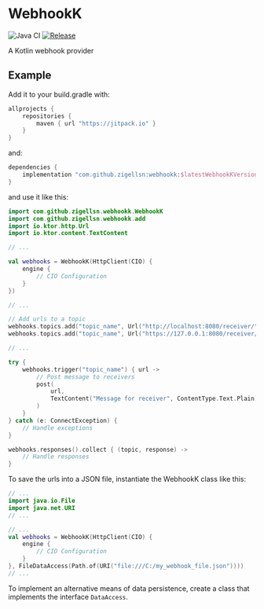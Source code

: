 # WebhookK

![Java CI](https://github.com/zigellsn/WebhookK/workflows/Java%20CI/badge.svg) 
[![Release](https://jitpack.io/v/zigellsn/WebhookK.svg)](https://jitpack.io/#zigellsn/WebhookK)

A Kotlin webhook provider

## Example

Add it to your build.gradle with:
```gradle
allprojects {
    repositories {
        maven { url "https://jitpack.io" }
    }
}
```
and:
```gradle
dependencies {
    implementation "com.github.zigellsn:webhookk:$latestWebhookKVersion"
}
```

and use it like this:
```Kotlin
import com.github.zigellsn.webhookk.WebhookK
import com.github.zigellsn.webhookk.add
import io.ktor.http.Url
import io.ktor.content.TextContent

// ...

val webhooks = WebhookK(HttpClient(CIO) {
    engine {
        // CIO Configuration
    }
})

// ...

// Add urls to a topic
webhooks.topics.add("topic_name", Url("http://localhost:8080/receiver/"))
webhooks.topics.add("topic_name", Url("https://127.0.0.1:8080/receiver/"))

// ...

try {
    webhooks.trigger("topic_name") { url ->
        // Post message to receivers
        post(
            url,
            TextContent("Message for receiver", ContentType.Text.Plain)
        )
    }
} catch (e: ConnectException) {
    // Handle exceptions
}    

webhooks.responses().collect { (topic, response) -> 
    // Handle responses
}
```

To save the urls into a JSON file, instantiate the WebhookK class like this:

```Kotlin
// ...
import java.io.File 
import java.net.URI
// ...

// ...
val webhooks = WebhookK(HttpClient(CIO) {
    engine {
        // CIO Configuration
    }
}, FileDataAccess(Path.of(URI("file:///C:/my_webhook_file.json"))))
// ...
```

To implement an alternative means of data persistence, create a class that implements the interface `DataAccess`.  
